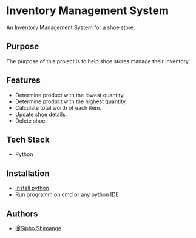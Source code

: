 
# Inventory Management System

An Inventory Management System for a shoe store.

## Purpose
The purpose of this project is to help shoe stores manage their Inventory.






## Features
- Determine product with the lowest quantity.
- Determine product with the highest quantity.
- Calculate total worth of each item.
- Update shoe details.
- Delete shoe.

## Tech Stack

* Python


## Installation

* [Install python](https://www.python.org/downloads/)
* Run programm on cmd or any python IDE
   
## Authors

- [@Sipho Shimange](https://github.com/SiphoGit)

